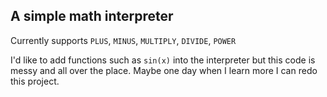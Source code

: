 ## A simple math interpreter
Currently supports `PLUS`, `MINUS`, `MULTIPLY`, `DIVIDE`, `POWER`

I'd like to add functions such as `sin(x)` into the interpreter but this code is messy and all over the place. Maybe one day when I learn more I can redo this project.